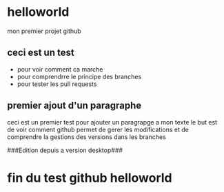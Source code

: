 # helloworld
mon premier projet github

## ceci est un test
- pour voir comment ca marche
- pour comprendrre le principe des branches
- pour tester les pull requests

## premier ajout d'un paragraphe
ceci est un premier test pour ajouter un paragrapge a mon texte
le but est de voir comment github permet de gerer les modifications
et de comprendre la gestions des versions dans les branches

###Edition depuis a version desktop###

fin du test github helloworld
==============================
